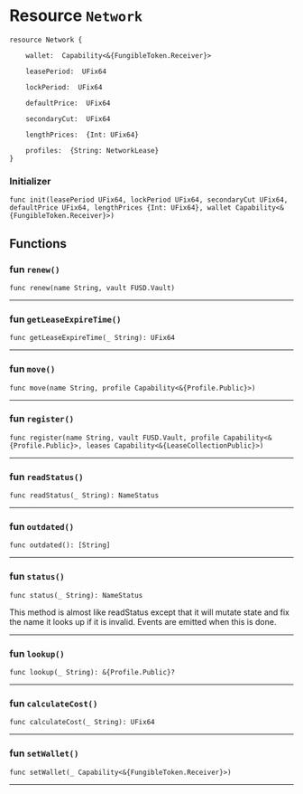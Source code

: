 # Resource `Network`

```cadence
resource Network {

    wallet:  Capability<&{FungibleToken.Receiver}>

    leasePeriod:  UFix64

    lockPeriod:  UFix64

    defaultPrice:  UFix64

    secondaryCut:  UFix64

    lengthPrices:  {Int: UFix64}

    profiles:  {String: NetworkLease}
}
```


### Initializer

```cadence
func init(leasePeriod UFix64, lockPeriod UFix64, secondaryCut UFix64, defaultPrice UFix64, lengthPrices {Int: UFix64}, wallet Capability<&{FungibleToken.Receiver}>)
```


## Functions

### fun `renew()`

```cadence
func renew(name String, vault FUSD.Vault)
```

---

### fun `getLeaseExpireTime()`

```cadence
func getLeaseExpireTime(_ String): UFix64
```

---

### fun `move()`

```cadence
func move(name String, profile Capability<&{Profile.Public}>)
```

---

### fun `register()`

```cadence
func register(name String, vault FUSD.Vault, profile Capability<&{Profile.Public}>, leases Capability<&{LeaseCollectionPublic}>)
```

---

### fun `readStatus()`

```cadence
func readStatus(_ String): NameStatus
```

---

### fun `outdated()`

```cadence
func outdated(): [String]
```

---

### fun `status()`

```cadence
func status(_ String): NameStatus
```
This method is almost like readStatus except that it will mutate state and fix the name it looks up if it is invalid.  Events are emitted when this is done.

---

### fun `lookup()`

```cadence
func lookup(_ String): &{Profile.Public}?
```

---

### fun `calculateCost()`

```cadence
func calculateCost(_ String): UFix64
```

---

### fun `setWallet()`

```cadence
func setWallet(_ Capability<&{FungibleToken.Receiver}>)
```

---

